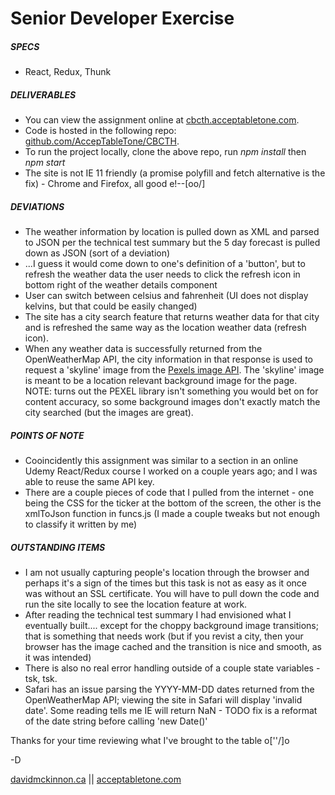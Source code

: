 # Senior Developer Exercise

##### SPECS
- React, Redux, Thunk

##### DELIVERABLES
- You can view the assignment online at [cbcth.acceptabletone.com](http://cbcth.acceptabletone.com). 
- Code is hosted in the following repo: [github.com/AccepTableTone/CBCTH](https://github.com/AccepTableTone/CBCTH).
- To run the project locally, clone the above repo, run *npm install* then *npm start*
- The site is not IE 11 friendly (a promise polyfill and fetch alternative is the fix) - Chrome and Firefox, all good e!--[oo/]

##### DEVIATIONS
 - The weather information by location is pulled down as XML and parsed to JSON per the technical test summary but the 5 day forecast is pulled down as JSON (sort of a deviation)
 - ...I guess it would come down to one's definition of a 'button', but to refresh the weather data the user needs to click the refresh icon in bottom right of the weather details component
- User can switch between celsius and fahrenheit (UI does not display kelvins, but that could be easily changed)
- The site has a city search feature that returns weather data for that city and is refreshed the same way as the location weather data (refresh icon).
- When any weather data is successfully returned from the OpenWeatherMap API, the city information in that response is used to request a 'skyline' image from the [Pexels image API](https://www.pexels.com/api/). The 'skyline' image is meant to be a location relevant background image for the page. NOTE: turns out the PEXEL library isn't something you would bet on for content accuracy, so some background images don't exactly match the city searched (but the images are great).

##### POINTS OF NOTE
- Cooincidently this assignment was similar to a section in an online Udemy React/Redux course I worked on a couple years ago; and I was able to reuse the same API key.
- There are a couple pieces of code that I pulled from the internet - one being the CSS for the ticker at the bottom of the screen, the other is the xmlToJson function in funcs.js (I made a couple tweaks but not enough to classify it written by me)

##### OUTSTANDING ITEMS
- I am not usually capturing people's location through the browser and perhaps it's a sign of the times but this task is not as easy as it once was without an SSL certificate. You will have to pull down the code and run the site locally to see the location feature at work.
- After reading the technical test summary I had envisioned what I eventually built.... except for the choppy background image transitions; that is something that needs work (but if you revist a city, then your browser has the image cached and the transition is nice and smooth, as it was intended)
- There is also no real error handling outside of a couple state variables - tsk, tsk.
- Safari has an issue parsing the YYYY-MM-DD dates returned from the OpenWeatherMap API; viewing the site in Safari will display 'invalid date'. Some reading tells me IE will return NaN - TODO fix is a reformat of the date string before calling 'new Date()'


Thanks for your time reviewing what I've brought to the table o[''/]o 

-D


[davidmckinnon.ca](http://davidmckinnon.ca/) ||
[acceptabletone.com](http://acceptabletone.com/)
